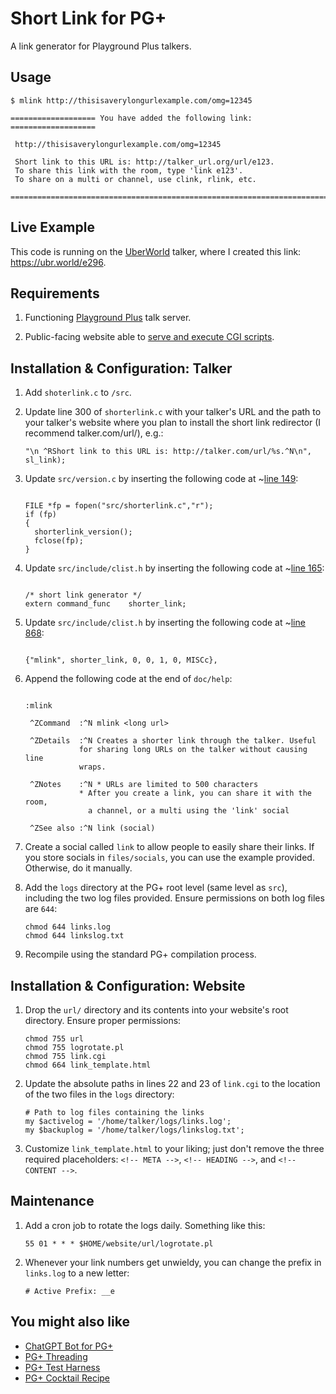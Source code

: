# Short Link for PG+
A link generator for Playground Plus talkers.

## Usage

```
$ mlink http://thisisaverylongurlexample.com/omg=12345

=================== You have added the following link:  ===================

 http://thisisaverylongurlexample.com/omg=12345

 Short link to this URL is: http://talker_url.org/url/e123.
 To share this link with the room, type 'link e123'.
 To share on a multi or channel, use clink, rlink, etc.

===========================================================================
````

## Live Example
This code is running on the [UberWorld](http://uberworld.org) talker, where I created this link: https://ubr.world/e296.

## Requirements

1. Functioning [Playground Plus](https://github.com/talkers/pgplus) talk server.

1. Public-facing website able to [serve and execute CGI scripts](https://www.techrepublic.com/blog/diy-it-guy/diy-enable-cgi-on-your-apache-server/).

## Installation & Configuration: Talker

1. Add `shoterlink.c` to `/src`.

1. Update line 300 of `shorterlink.c` with your talker's URL and the path to your talker's website where you plan to install the short link redirector (I recommend talker.com/url/), e.g.:

    ```
    "\n ^RShort link to this URL is: http://talker.com/url/%s.^N\n", sl_link);
    ```

1. Update `src/version.c` by inserting the following code at ~[line 149](https://github.com/talkers/pgplus/blob/master/src/version.c#L149):

    ```

    FILE *fp = fopen("src/shorterlink.c","r");
    if (fp)
    {
      shorterlink_version();
      fclose(fp);
    }

    ```

1. Update `src/include/clist.h` by inserting the following code at ~[line 165](https://github.com/talkers/pgplus/blob/master/src/include/clist.h#L165):

    ```

    /* short link generator */
    extern command_func    shorter_link;

    ```

1. Update `src/include/clist.h` by inserting the following code at ~[line 868](https://github.com/talkers/pgplus/blob/master/src/include/clist.h#L868):

    ```

    {"mlink", shorter_link, 0, 0, 1, 0, MISCc},

    ```

1. Append the following code at the end of `doc/help`:

    ```

    :mlink

     ^ZCommand  :^N mlink <long url>

     ^ZDetails  :^N Creates a shorter link through the talker. Useful
                for sharing long URLs on the talker without causing line
                wraps.

     ^ZNotes    :^N * URLs are limited to 500 characters
                * After you create a link, you can share it with the room,
                  a channel, or a multi using the 'link' social

     ^ZSee also :^N link (social)
    ```

1. Create a social called `link` to allow people to easily share their links. If you store socials in `files/socials`, you can use the example provided. Otherwise, do it manually.

1. Add the `logs` directory at the PG+ root level (same level as `src`), including the two log files provided. Ensure permissions on both log files are `644`:

    ```
    chmod 644 links.log
    chmod 644 linkslog.txt
    ```

1. Recompile using the standard PG+ compilation process.

## Installation & Configuration: Website

1. Drop the `url/` directory and its contents into your website's root directory. Ensure proper permissions:

    ```
    chmod 755 url
    chmod 755 logrotate.pl
    chmod 755 link.cgi
    chmod 664 link_template.html
    ```

 1. Update the absolute paths in lines 22 and 23 of `link.cgi` to the location of the two files in the `logs` directory:

    ```
    # Path to log files containing the links
    my $activelog = '/home/talker/logs/links.log';
    my $backuplog = '/home/talker/logs/linkslog.txt';
    ````

1. Customize `link_template.html` to your liking; just don't remove the three required placeholders: `<!-- META -->`, `<!-- HEADING -->`, and `<!-- CONTENT -->`.

## Maintenance
1. Add a cron job to rotate the logs daily. Something like this:

    ```
    55 01 * * * $HOME/website/url/logrotate.pl
    ```

2. Whenever your link numbers get unwieldy, you can change the prefix in `links.log` to a new letter:

    ```
    # Active Prefix: __e
    ```

## You might also like
* [ChatGPT Bot for PG+](https://github.com/jmodjeska/pgplus-aiyu)
* [PG+ Threading](https://github.com/jmodjeska/pgplus-threads)
* [PG+ Test Harness](https://github.com/jmodjeska/pgplus-test)
* [PG+ Cocktail Recipe](https://github.com/jmodjeska/pgplus-cocktail)

